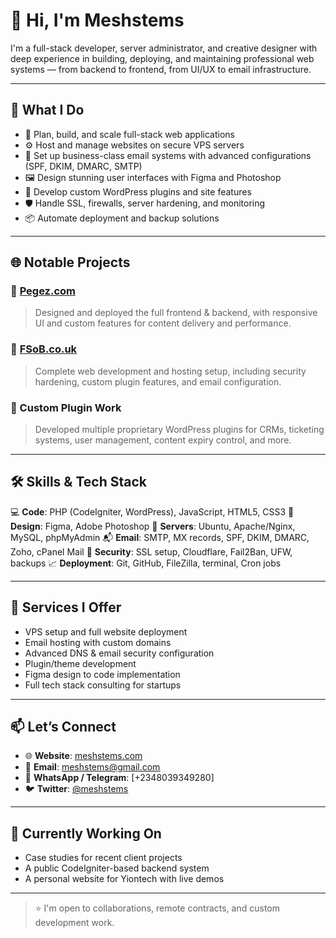 # 👋 Hi, I'm Meshstems

I'm a full-stack developer, server administrator, and creative designer with deep experience in building, deploying, and maintaining professional web systems — from backend to frontend, from UI/UX to email infrastructure.

---

## 💼 What I Do

- 🧠 Plan, build, and scale full-stack web applications
- ⚙️ Host and manage websites on secure VPS servers
- 📧 Set up business-class email systems with advanced configurations (SPF, DKIM, DMARC, SMTP)
- 🖼️ Design stunning user interfaces with Figma and Photoshop
- 🔌 Develop custom WordPress plugins and site features
- 🛡️ Handle SSL, firewalls, server hardening, and monitoring
- 📦 Automate deployment and backup solutions

---

## 🌐 Notable Projects

### 🔹 [Pegez.com](https://pegez.com)
> Designed and deployed the full frontend & backend, with responsive UI and custom features for content delivery and performance.

### 🔹 [FSoB.co.uk](https://fsob.co.uk)
> Complete web development and hosting setup, including security hardening, custom plugin features, and email configuration.

### 🔹 Custom Plugin Work
> Developed multiple proprietary WordPress plugins for CRMs, ticketing systems, user management, content expiry control, and more.

---

## 🛠️ Skills & Tech Stack
💻 **Code**: PHP (CodeIgniter, WordPress), JavaScript, HTML5, CSS3
🎨 **Design**: Figma, Adobe Photoshop
📡 **Servers**: Ubuntu, Apache/Nginx, MySQL, phpMyAdmin
📬 **Email**: SMTP, MX records, SPF, DKIM, DMARC, Zoho, cPanel Mail
🔐 **Security**: SSL setup, Cloudflare, Fail2Ban, UFW, backups
📈 **Deployment**: Git, GitHub, FileZilla, terminal, Cron jobs

---

## 🔧 Services I Offer

- VPS setup and full website deployment
- Email hosting with custom domains
- Advanced DNS & email security configuration
- Plugin/theme development
- Figma design to code implementation
- Full tech stack consulting for startups

---

## 📫 Let’s Connect

- 🌐 **Website**: [meshstems.com](https://meshstems.com)
- 📧 **Email**: [meshstems@gmail.com](mailto:meshstems@gmail.com)
- 📱 **WhatsApp / Telegram**: [+2348039349280]
- 🐦 **Twitter**: [@meshstems](https://twitter.com/meshstems)

---

## 🚀 Currently Working On

- Case studies for recent client projects
- A public CodeIgniter-based backend system
- A personal website for Yiontech with live demos

---

> ⭐ I'm open to collaborations, remote contracts, and custom development work.
